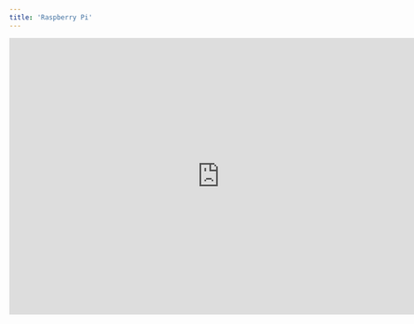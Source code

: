 ```yaml
---
title: 'Raspberry Pi'
---
```


<iframe src="https://docs.google.com/forms/d/e/1FAIpQLSf5rbffJKCW370dq4oP5EvqCUDVAN1C34gZlZ8LZzBVRvXMyQ/viewform?embedded=true" width="760" height="500" frameborder="0" marginheight="0" marginwidth="0">Loading...</iframe>